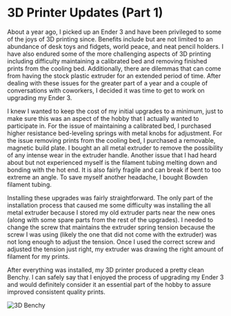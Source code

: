 # 3D Printer Updates (Part 1)

About a year ago, I picked up an Ender 3 and have been privileged to some of the joys of 3D printing since. Benefits include but are not limited to an abundance of desk toys and fidgets, world peace, and neat pencil holders. I have also endured some of the more challenging aspects of 3D printing including difficulty maintaining a calibrated bed and removing finished prints from the cooling bed. Additionally, there are dilemmas that can come from having the stock plastic extruder for an extended period of time. After dealing with these issues for the greater part of a year and a couple of conversations with coworkers, I decided it was time to get to work on upgrading my Ender 3.

I knew I wanted to keep the cost of my initial upgrades to a minimum, just to make sure this was an aspect of the hobby that I actually wanted to participate in. For the issue of maintaining a calibrated bed, I purchased higher resistance bed-leveling springs with metal knobs for adjustment. For the issue removing prints from the cooling bed, I purchased a removable, magnetic build plate. I bought an all metal extruder to remove the possibility of any intense wear in the extruder handle. Another issue that I had heard about but not experienced myself is the filament tubing melting down and bonding with the hot end. It is also fairly fragile and can break if bent to too extreme an angle. To save myself another headache, I bought Bowden filament tubing.

Installing these upgrades was fairly straightforward. The only part of the installation process that caused me some difficulty was installing the all metal extruder because I stored my old extruder parts near the new ones (along with some spare parts from the rest of the upgrades). I needed to change the screw that maintains the extruder spring tension because the screw I was using (likely the one that did not come with the extruder) was not long enough to adjust the tension. Once I used the correct screw and adjusted the tension just right, my extruder was drawing the right amount of filament for my prints.

After everything was installed, my 3D printer produced a pretty clean Benchy. I can safely say that I enjoyed the process of upgrading my Ender 3 and would definitely consider it an essential part of the hobby to assure improved consistent quality prints.

![3D Benchy](%PUBLIC_URL%/assets/blog_images/3DBenchy.jpg)
